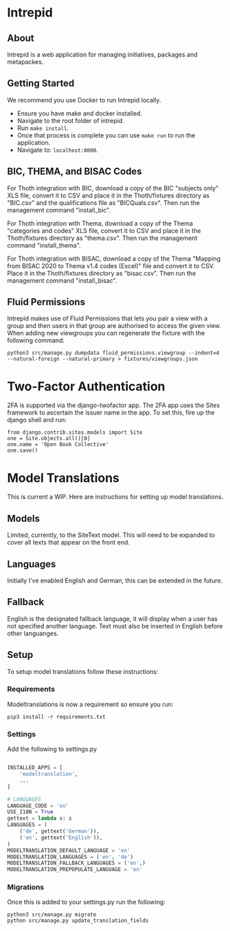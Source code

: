 # Intrepid

## About

Intrepid is a web application for managing initiatives, packages and metapackes.

## Getting Started

We recommend you use Docker to run Intrepid locally.

- Ensure you have make and docker installed.
- Navigate to the root folder of intrepid.
- Run `make install`.
- Once that process is complete you can use `make run` to run the application.
- Navigate to: `localhost:8000`.

## BIC, THEMA, and BISAC Codes
For Thoth integration with BIC, download a copy of the BIC "subjects only" XLS file, convert it to CSV and place it in the Thoth/fixtures directory as "BIC.csv" and the qualifications file as "BICQuals.csv". Then run the management command "install_bic".

For Thoth integration with Thema, download a copy of the Thema "categories and codes" XLS file, convert it to CSV and place it in the Thoth/fixtures directory as "thema.csv". Then run the management command "install_thema".

For Thoth integration with BISAC, download a copy of the Thema "Mapping from BISAC 2020 to Thema v1.4 codes (Excel)" file and convert it to CSV. Place it in the Thoth/fixtures directory as "bisac.csv". Then run the management command "install_bisac".

## Fluid Permissions
Intrepid makes use of Fluid Permissions that lets you pair a view with a group and then users in that group are authorised to access the given view. When adding new viewgroups you can regenerate the fixture with the following command:

`python3 src/manage.py dumpdata fluid_permissions.viewgroup --indent=4 --natural-foreign --natural-primary > fixtures/viewgroups.json`

# Two-Factor Authentication
2FA is supported via the django-twofactor app. The 2FA app uses the Sites framework to ascertain the issuer name in the app. To set this, fire up the django shell and run:

    from django.contrib.sites.models import Site
    one = Site.objects.all()[0]
    one.name = 'Open Book Collective'
    one.save()

# Model Translations
This is current a WIP. Here are instructions for setting up model translations.

## Models
Limited, currently, to the SiteText model. This will need to be expanded to cover all texts that appear on the front end.

## Languages
Initially I've enabled English and German, this can be extended in the future.

## Fallback
English is the designated fallback language, it will display when a user has not specified another language. Text must also be inserted in English before other languanges.

## Setup
To setup model translations follow these instructions:

### Requirements
Modeltranslations is now a requirement so ensure you run:

```shell
pip3 install -r requirements.txt
```

### Settings
Add the following to settings.py

```python

INSTALLED_APPS = [
    'modeltranslation',
    ...
]

# LANGUAGES
LANGUAGE_CODE = 'en'
USE_I18N = True
gettext = lambda s: s
LANGUAGES = (
    ('de', gettext('German')),
    ('en', gettext('English')),
)
MODELTRANSLATION_DEFAULT_LANGUAGE = 'en'
MODELTRANSLATION_LANGUAGES = ('en', 'de')
MODELTRANSLATION_FALLBACK_LANGUAGES = ('en',)
MODELTRANSLATION_PREPOPULATE_LANGUAGE = 'en'
```

### Migrations
Once this is added to your settings.py run the following:

```shell
python3 src/manage.py migrate
python src/manage.py update_translation_fields
```
